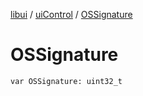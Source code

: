 [libui](../index.md) / [uiControl](index.md) / [OSSignature](./-o-s-signature.md)

# OSSignature

`var OSSignature: uint32_t`